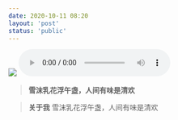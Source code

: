```yaml
---
date: 2020-10-11 08:20
layout: 'post'
status: 'public'
---
```

![](https://cdn.pixabay.com/photo/2020/10/14/01/18/winter-5653129_1280.jpg)
<audio src="https://music.163.com/song/media/outer/url?id=536809" loop controls></audio>


> **雪沫乳花浮午盏，人间有味是清欢**

> **关于我**
雪沫乳花浮午盏，人间有味是清欢